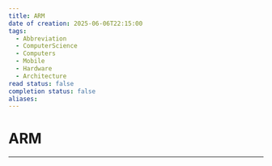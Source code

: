 ```yaml
---
title: ARM
date of creation: 2025-06-06T22:15:00
tags:
  - Abbreviation
  - ComputerScience
  - Computers
  - Mobile
  - Hardware
  - Architecture
read status: false
completion status: false
aliases:
---
```

# ARM
---
